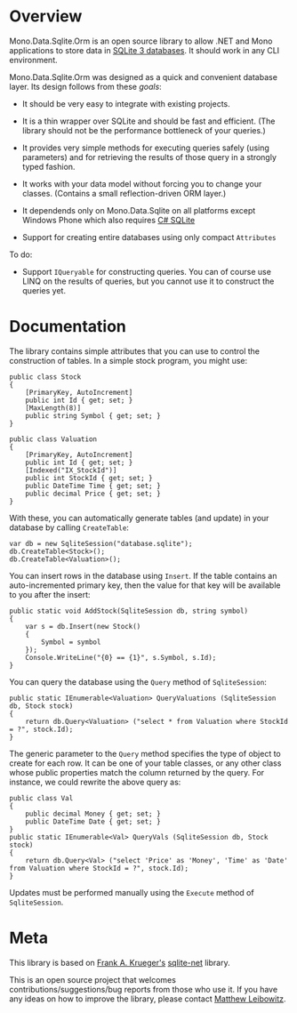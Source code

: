 
Overview
===

Mono.Data.Sqlite.Orm is an open source library to allow .NET and Mono applications to store data in [SQLite 3 databases](http://www.sqlite.org). It should work in any CLI environment.

Mono.Data.Sqlite.Orm was designed as a quick and convenient database layer. Its design follows from these *goals*:

* It should be very easy to integrate with existing projects.
  
* It is a thin wrapper over SQLite and should be fast and efficient. (The library should not be the performance bottleneck of your queries.)
  
* It provides very simple methods for executing queries safely (using parameters) and for retrieving the results of those query in a strongly typed fashion.
  
* It works with your data model without forcing you to change your classes. (Contains a small reflection-driven ORM layer.)
  
* It dependends only on Mono.Data.Sqlite on all platforms except Windows Phone which also requires [C# SQLite](http://code.google.com/p/csharp-sqlite)

* Support for creating entire databases using only compact `Attributes`

To do:

* Support `IQueryable` for constructing queries. You can of course use LINQ on the results of queries, but you cannot use it to construct the queries yet.


Documentation
===

The library contains simple attributes that you can use to control the construction of tables. In a simple stock program, you might use:

    public class Stock
    {
    	[PrimaryKey, AutoIncrement]
    	public int Id { get; set; }
    	[MaxLength(8)]
    	public string Symbol { get; set; }
    }

    public class Valuation
    {
    	[PrimaryKey, AutoIncrement]
    	public int Id { get; set; }
    	[Indexed("IX_StockId")]
    	public int StockId { get; set; }
    	public DateTime Time { get; set; }
    	public decimal Price { get; set; }
    }

With these, you can automatically generate tables (and update) in your database by calling `CreateTable`:

    var db = new SqliteSession("database.sqlite");
    db.CreateTable<Stock>();
    db.CreateTable<Valuation>();

You can insert rows in the database using `Insert`. If the table contains an auto-incremented primary key, then the value for that key will be available to you after the insert:

    public static void AddStock(SqliteSession db, string symbol) 
	{
    	var s = db.Insert(new Stock() 
		{
			Symbol = symbol
    	});
    	Console.WriteLine("{0} == {1}", s.Symbol, s.Id);
    }

You can query the database using the `Query` method of `SqliteSession`:

    public static IEnumerable<Valuation> QueryValuations (SqliteSession db, Stock stock)
    {
    	return db.Query<Valuation> ("select * from Valuation where StockId = ?", stock.Id);
    }

The generic parameter to the `Query` method specifies the type of object to create for each row. It can be one of your table classes, or any other class whose public properties match the column returned by the query. For instance, we could rewrite the above query as:

    public class Val 
	{
    	public decimal Money { get; set; }
    	public DateTime Date { get; set; }
    }
    public static IEnumerable<Val> QueryVals (SqliteSession db, Stock stock)
    {
    	return db.Query<Val> ("select 'Price' as 'Money', 'Time' as 'Date' from Valuation where StockId = ?", stock.Id);
    }

Updates must be performed manually using the `Execute` method of `SqliteSession`.

Meta
===

This library is based on [Frank A. Krueger's](mailto:fak@praeclarum.org) [sqlite-net](https://github.com/praeclarum/sqlite-net) library.

This is an open source project that welcomes contributions/suggestions/bug reports from those who use it. If you have any ideas on how to improve the library, please contact [Matthew Leibowitz](mailto:mattleibowmail@gmail.com).

 

